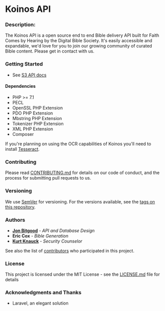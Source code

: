 # Koinos API

### Description:
The Koinos API is a open source end to end Bible delivery API built for Faith Comes by Hearing by the Digital Bible Society. It's easily accessible and expandable, we'd love for you to join our growing community of curated Bible content. Please get in contact with us.

### Getting Started

- See [S3 API docs]('docs/s3_api.md')

#### Dependencies

- PHP >= 7.1
- PECL
- OpenSSL PHP Extension
- PDO PHP Extension
- Mbstring PHP Extension
- Tokenizer PHP Extension
- XML PHP Extension
- Composer

If you're planning on using the OCR capabilities of Koinos you'll need to install [Tesseract](https://github.com/tesseract-ocr/tesseract/).

### Contributing

Please read [CONTRIBUTING.md](https://github.com/your/project/contributing.md) for details on our code of conduct, and the process for submitting pull requests to us.

### Versioning

We use [SemVer](http://semver.org/) for versioning. For the versions available, see the [tags on this repository](https://github.com/your/project/tags). 

### Authors

* [**Jon Bitgood**](https://github.com/jonBitgood) - *API and Database Design*
* **Eric Cox** - *Bible Generation*
* [**Kurt Knauck**](https://github.com/KNauck) - *Security Counselor* 

See also the list of [contributors](https://github.com/your/project/contributors) who participated in this project.

### License

This project is licensed under the MIT License - see the [LICENSE.md](LICENSE.md) file for details

### Acknowledgments and Thanks

* Laravel, an elegant solution